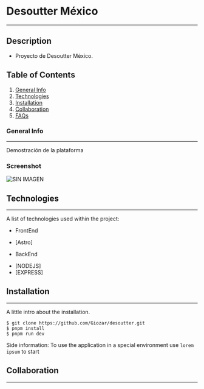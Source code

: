 # Desoutter México
***
## Description
- Proyecto de Desoutter México.

## Table of Contents
1. [General Info](#general-info)
2. [Technologies](#technologies)
3. [Installation](#installation)
4. [Collaboration](#collaboration)
5. [FAQs](#faqs)
### General Info
***
Demostración de la plataforma 
### Screenshot
![SIN IMAGEN](URL)
## Technologies
***
A list of technologies used within the project:
- FrontEnd
* [Astro]
- BackEnd
* [NODEJS]
* [EXPRESS]
## Installation
***
A little intro about the installation. 
```
$ git clone https://github.com/Giozar/desoutter.git
$ pnpm install
$ pnpm run dev
```
Side information: To use the application in a special environment use ```lorem ipsum``` to start
## Collaboration
***
